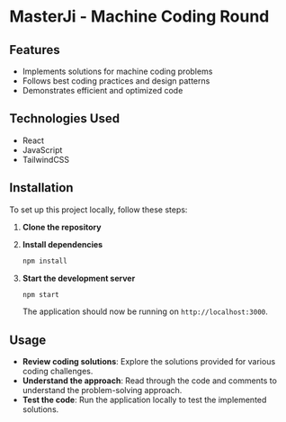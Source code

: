 # MasterJi - Machine Coding Round

## Features

- Implements solutions for machine coding problems
- Follows best coding practices and design patterns
- Demonstrates efficient and optimized code

## Technologies Used

- React
- JavaScript
- TailwindCSS

## Installation

To set up this project locally, follow these steps:

1. **Clone the repository**

2. **Install dependencies**

   ```sh
   npm install
   ```

3. **Start the development server**

   ```sh
   npm start
   ```

   The application should now be running on `http://localhost:3000`.

## Usage

- **Review coding solutions**: Explore the solutions provided for various coding challenges.
- **Understand the approach**: Read through the code and comments to understand the problem-solving approach.
- **Test the code**: Run the application locally to test the implemented solutions.

